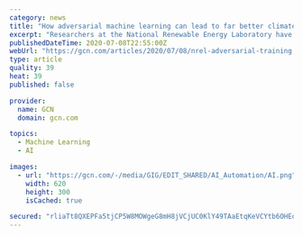 ```yaml
---
category: news
title: "How adversarial machine learning can lead to far better climate data"
excerpt: "Researchers at the National Renewable Energy Laboratory have developed a novel machine learning approach to quickly enhance the resolution of climate data by up to 50 times."
publishedDateTime: 2020-07-08T22:55:00Z
webUrl: "https://gcn.com/articles/2020/07/08/nrel-adversarial-training.aspx?admgarea=TC_EmergingTech"
type: article
quality: 39
heat: 39
published: false

provider:
  name: GCN
  domain: gcn.com

topics:
  - Machine Learning
  - AI

images:
  - url: "https://gcn.com/-/media/GIG/EDIT_SHARED/AI_Automation/AI.png"
    width: 620
    height: 300
    isCached: true

secured: "rliaTt8QXEPFa5tjCP5W8MOWgeG8mH8jVCjUC0KlY49TAaEtqKeVCYtb6OHEo17Bbx2+CEUfp6CXm1HTMwuXMVmHiNMi0ihvupLnfldtVnxlClp8eb2v+EneAxEPq6OvZw8ZvjkP9RaCnaI7giVfA94P+7iULQ0wlzhAHSPGOlicI/ioi6DEvYcI7cWNFsUSdEiNQcBVWNU0EDtmOcSZ/8aFhNQ7F6k++Vg2sWSOxsHoD91hxePVgDqmNY5WjknMNPdTpgjSMJ1YMp/aBbV+ksp2JRpOOR47cYyXO1RseUyMMh5n73w0zozJl9c2SQfUUjQlzo+EYY6Gz5t1sDFLfQ==;+c88Igr57fn//hpu6xkRsw=="
---
```


